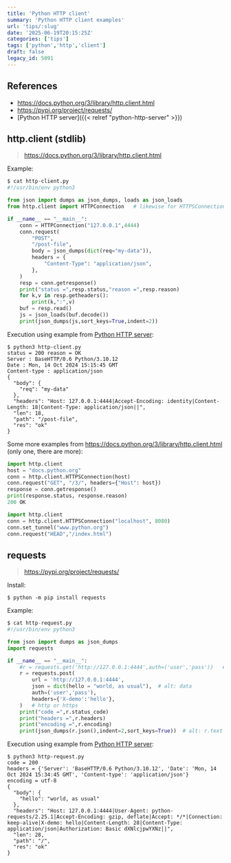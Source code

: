 ```yaml
---
title: 'Python HTTP client'
summary: 'Python HTTP client examples'
url: 'tips/:slug'
date: '2025-06-19T20:15:25Z'
categories: ['tips']
tags: ['python','http','client']
draft: false
legacy_id: 5091
---
```


## References

- https://docs.python.org/3/library/http.client.html
- https://pypi.org/project/requests/
- [Python HTTP server]({{< relref "python-http-server" >}})

## http.client (stdlib)

> https://docs.python.org/3/library/http.client.html

Example:

```python
$ cat http-client.py
#!/usr/bin/env python3

from json import dumps as json_dumps, loads as json_loads
from http.client import HTTPConnection   # likewise for HTTPSConnection

if __name__ == "__main__":
    conn = HTTPConnection("127.0.0.1",4444)
    conn.request(
        "POST",
        "/post-file",
        body = json_dumps(dict(req="my-data")),
        headers = {
            "Content-Type": "application/json",
        },
    )
    resp = conn.getresponse()
    print("status =",resp.status,"reason =",resp.reason)
    for k,v in resp.getheaders():
        print(k,":",v)
    buf = resp.read()
    js = json_loads(buf.decode())
    print(json_dumps(js,sort_keys=True,indent=2))
```

Execution using example from [Python HTTP server](https://gist.github.com/sfmunoz/47b9e237776f491f71dcf8726b780ee6):

```
$ python3 http-client.py
status = 200 reason = OK
Server : BaseHTTP/0.6 Python/3.10.12
Date : Mon, 14 Oct 2024 15:15:45 GMT
Content-type : application/json
{
  "body": {
    "req": "my-data"
  },
  "headers": "Host: 127.0.0.1:4444|Accept-Encoding: identity|Content-Length: 18|Content-Type: application/json||",
  "len": 18,
  "path": "/post-file",
  "res": "ok"
}
```

Some more examples from https://docs.python.org/3/library/http.client.html (only one, there are more):

```python
import http.client
host = "docs.python.org"
conn = http.client.HTTPSConnection(host)
conn.request("GET", "/3/", headers={"Host": host})
response = conn.getresponse()
print(response.status, response.reason)
200 OK
```
```python
import http.client
conn = http.client.HTTPSConnection("localhost", 8080)
conn.set_tunnel("www.python.org")
conn.request("HEAD","/index.html")
```

## requests

> https://pypi.org/project/requests/

Install:

```
$ python -m pip install requests
```

Example:

```python
$ cat http-request.py
#!/usr/bin/env python3

from json import dumps as json_dumps
import requests

if __name__ == "__main__":
    #r = requests.get('http://127.0.0.1:4444',auth=('user','pass'))   # http or https
    r = requests.post(
        url = 'http://127.0.0.1:4444',
        json = dict(hello = "world, as usual"),  # alt: data
        auth=('user','pass'),
        headers={'X-demo':'hello'},
    )   # http or https
    print("code =",r.status_code)
    print("headers =",r.headers)
    print("encoding =",r.encoding)
    print(json_dumps(r.json(),indent=2,sort_keys=True))  # alt: r.text
```

Execution using example from [Python HTTP server](https://gist.github.com/sfmunoz/47b9e237776f491f71dcf8726b780ee6):

```
$ python3 http-request.py
code = 200
headers = {'Server': 'BaseHTTP/0.6 Python/3.10.12', 'Date': 'Mon, 14 Oct 2024 15:34:45 GMT', 'Content-type': 'application/json'}
encoding = utf-8
{
  "body": {
    "hello": "world, as usual"
  },
  "headers": "Host: 127.0.0.1:4444|User-Agent: python-requests/2.25.1|Accept-Encoding: gzip, deflate|Accept: */*|Connection: keep-alive|X-demo: hello|Content-Length: 28|Content-Type: application/json|Authorization: Basic dXNlcjpwYXNz||",
  "len": 28,
  "path": "/",
  "res": "ok"
}
```
